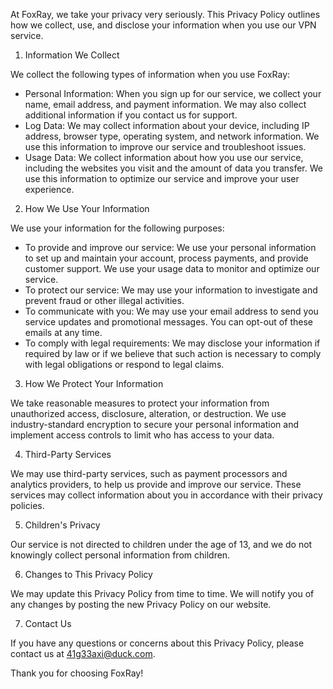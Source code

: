At FoxRay, we take your privacy very seriously. This Privacy Policy outlines how we collect, use, and disclose your information when you use our VPN service.

1. Information We Collect

We collect the following types of information when you use FoxRay:

- Personal Information: When you sign up for our service, we collect your name, email address, and payment information. We may also collect additional information if you contact us for support.
- Log Data: We may collect information about your device, including IP address, browser type, operating system, and network information. We use this information to improve our service and troubleshoot issues.
- Usage Data: We collect information about how you use our service, including the websites you visit and the amount of data you transfer. We use this information to optimize our service and improve your user experience.

2. How We Use Your Information

We use your information for the following purposes:

- To provide and improve our service: We use your personal information to set up and maintain your account, process payments, and provide customer support. We use your usage data to monitor and optimize our service.
- To protect our service: We may use your information to investigate and prevent fraud or other illegal activities.
- To communicate with you: We may use your email address to send you service updates and promotional messages. You can opt-out of these emails at any time.
- To comply with legal requirements: We may disclose your information if required by law or if we believe that such action is necessary to comply with legal obligations or respond to legal claims.

3. How We Protect Your Information

We take reasonable measures to protect your information from unauthorized access, disclosure, alteration, or destruction. We use industry-standard encryption to secure your personal information and implement access controls to limit who has access to your data.

4. Third-Party Services

We may use third-party services, such as payment processors and analytics providers, to help us provide and improve our service. These services may collect information about you in accordance with their privacy policies.

5. Children's Privacy

Our service is not directed to children under the age of 13, and we do not knowingly collect personal information from children.

6. Changes to This Privacy Policy

We may update this Privacy Policy from time to time. We will notify you of any changes by posting the new Privacy Policy on our website.

7. Contact Us

If you have any questions or concerns about this Privacy Policy, please contact us at 41g33axi@duck.com.

Thank you for choosing FoxRay!

